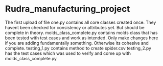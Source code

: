 # Rudra_manufacturing_project

The first upload of file 
one.py contains all core classes created once. They havent been checked for consistency or attributes yet. But should be complete in theory.
molds_class_complete.py contains molds class that has been tested with test cases and work as intended. Only make changes here if you are adding fundamentally something. Otherwise its cohesive and complete.
testing_1.py contains method to create spider.csv
testing_2.py has the test cases which was used to verify and come up with molds_class_complete.py
